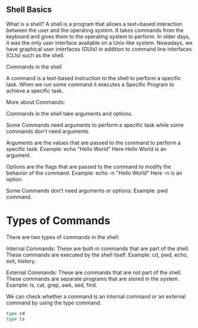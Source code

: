## Shell Basics

What is a shell?
A shell is a program that allows a text=based interaction between the user and the operating system. It takes commands from the keyboard and gives them to the operating system to perform. In older days, it was the only user interface available on a Unix-like system. Nowadays, we have graphical user interfaces (GUIs) in addition to command line interfaces (CLIs) such as the shell.

Commands in the shell

A command is a text-based instruction to the shell to perform a specific task. When we run some command it executes a Specific Program to achieve a specific task.

More about Commands:

Commands in the shell take arguments and options.

Some Commands need arguments to perform a specific task while some commands don't need arguments.

Arguments are the values that are passed to the command to perform a specific task. Example: echo "Hello World" Here Hello World is an argument.

Options are the flags that are passed to the command to modify the behavior of the command. Example: echo -n "Hello World" Here -n is an option.

Some Commands don't need arguments or options. Example: pwd command.

# Types of Commands

There are two types of commands in the shell:

Internal Commands: These are built-in commands that are part of the shell. These commands are executed by the shell itself. Example: cd, pwd, echo, exit, history.

External Commands: These are commands that are not part of the shell. These commands are separate programs that are stored in the system. Example: ls, cat, grep, awk, sed, find.

We can check whether a command is an internal command or an external command by using the type command.
```bash
type cd
type ls
